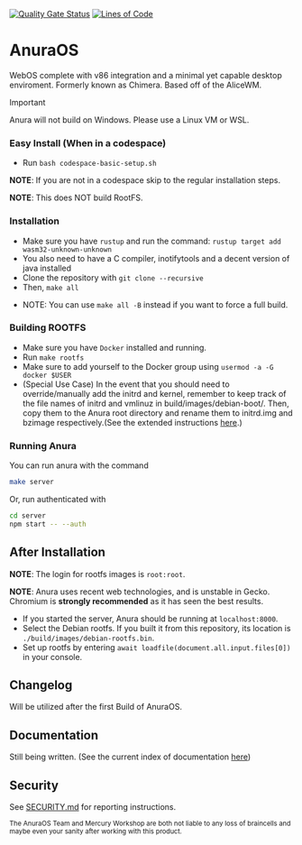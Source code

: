 [![Quality Gate Status](https://sonarcloud.io/api/project_badges/measure?project=MercuryWorkshop_anuraOS&metric=alert_status)](https://sonarcloud.io/summary/new_code?id=MercuryWorkshop_anuraOS)
[![Lines of Code](https://sonarcloud.io/api/project_badges/measure?project=MercuryWorkshop_anuraOS&metric=ncloc)](https://sonarcloud.io/summary/new_code?id=MercuryWorkshop_anuraOS)

# AnuraOS

WebOS complete with v86 integration and a minimal yet capable desktop enviroment.
Formerly known as Chimera. Based off of the AliceWM.

> [!IMPORTANT]  
> Anura will not build on Windows. Please use a Linux VM or WSL.

### Easy Install (When in a codespace)

-   Run `bash codespace-basic-setup.sh`

**NOTE**: If you are not in a codespace skip to the regular installation steps.

**NOTE**: This does NOT build RootFS.

### Installation

-   Make sure you have `rustup` and run the command: `rustup target add wasm32-unknown-unknown`
-   You also need to have a C compiler, inotifytools and a decent version of java installed
-   Clone the repository with `git clone --recursive`
-   Then, `make all`

*   NOTE: You can use `make all -B` instead if you want to force a full build.

### Building ROOTFS

-   Make sure you have `Docker` installed and running.
-   Run `make rootfs`
-   Make sure to add yourself to the Docker group using `usermod -a -G docker $USER`
-   (Special Use Case) In the event that you should need to override/manually add the initrd and kernel, remember to keep track of the file names of initrd and vmlinuz in build/images/debian-boot/. Then, copy them to the Anura root directory and rename them to initrd.img and bzimage respectively.(See the extended instructions [here](./documentation/Kernel_Override.md).)

### Running Anura

You can run anura with the command

```sh
make server
```

Or, run authenticated with

```sh
cd server
npm start -- --auth
```

## After Installation

**NOTE**: The login for rootfs images is `root:root`.

**NOTE**: Anura uses recent web technologies, and is unstable in Gecko. Chromium is **strongly recommended** as it has seen the best results.

-   If you started the server, Anura should be running at `localhost:8000`.
-   Select the Debian rootfs. If you built it from this repository, its location is `./build/images/debian-rootfs.bin`.
-   Set up rootfs by entering `await loadfile(document.all.input.files[0])` in your console.

## Changelog

Will be utilized after the first Build of AnuraOS.

## Documentation

Still being written. (See the current index of documentation [here](./documentation/README.md))

## Security

See [SECURITY.md](./SECURITY.md) for reporting instructions.

<sub>
The AnuraOS Team and Mercury Workshop are both not liable to any loss of braincells and maybe even your sanity after working with this product.
</sub>
